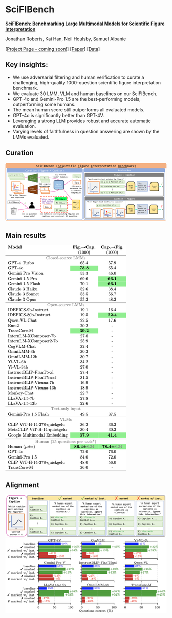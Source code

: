 # SciFIBench

[**SciFIBench: Benchmarking Large Multimodal Models for Scientific Figure Interpretation**](https://github.com/jonathan-roberts1/SciFIBench/blob/main/SciFIBench.pdf)

Jonathan Roberts, Kai Han, Neil Houlsby, Samuel Albanie

[[Project Page - coming soon!]()] [[Paper](https://github.com/jonathan-roberts1/SciFIBench/blob/main/SciFIBench.pdf)] [[Data](https://huggingface.co/datasets/jonathan-roberts1/SciFIBench)]

## Key insights:
- We use adversarial filtering and human verification to curate a challenging, high-quality 1000-question scientific figure interpretation benchmark.
- We evaluate 30 LMM, VLM and human baselines on our SciFIBench.
- GPT-4o and Gemini-Pro 1.5 are the best-performing models, outperforming some humans.
- The mean human score still outperforms all evaluated models.
- GPT-4o is significantly better than GPT-4V.
- Leveraging a strong LLM provides robust and accurate automatic evaluation.
- Varying levels of faithfulness in question answering are shown by the LMMs evaluated.

## Curation
![](images/curation.png '')

## Main results
![](images/results.png '')

## Alignment
![](images/alignment.png '')
![](images/alignment_results.png '')




